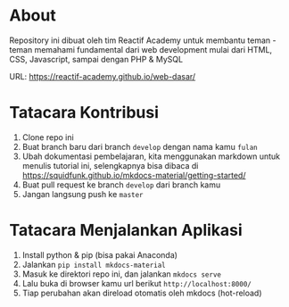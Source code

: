 # About
Repository ini dibuat oleh tim Reactif Academy untuk membantu teman - teman memahami fundamental dari web development mulai dari HTML, CSS, Javascript, sampai dengan PHP & MySQL

URL: https://reactif-academy.github.io/web-dasar/

# Tatacara Kontribusi
1. Clone repo ini 
2. Buat branch baru dari branch `develop` dengan nama kamu `fulan`
3. Ubah dokumentasi pembelajaran, kita menggunakan markdown untuk menulis tutorial ini, selengkapnya bisa dibaca di https://squidfunk.github.io/mkdocs-material/getting-started/
4. Buat pull request ke branch `develop` dari branch kamu
5. Jangan langsung push ke `master`

# Tatacara Menjalankan Aplikasi
1. Install python & pip (bisa pakai Anaconda)
2. Jalankan `pip install mkdocs-material`
3. Masuk ke direktori repo ini, dan jalankan `mkdocs serve`
4. Lalu buka di browser kamu url berikut `http://localhost:8000/`
5. Tiap perubahan akan direload otomatis oleh mkdocs (hot-reload)


